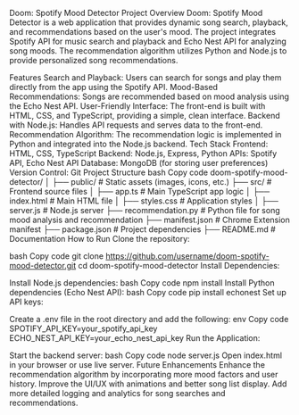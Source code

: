Doom: Spotify Mood Detector
Project Overview
Doom: Spotify Mood Detector is a web application that provides dynamic song search, playback, and recommendations based on the user's mood. The project integrates Spotify API for music search and playback and Echo Nest API for analyzing song moods. The recommendation algorithm utilizes Python and Node.js to provide personalized song recommendations.

Features
Search and Playback: Users can search for songs and play them directly from the app using the Spotify API.
Mood-Based Recommendations: Songs are recommended based on mood analysis using the Echo Nest API.
User-Friendly Interface: The front-end is built with HTML, CSS, and TypeScript, providing a simple, clean interface.
Backend with Node.js: Handles API requests and serves data to the front-end.
Recommendation Algorithm: The recommendation logic is implemented in Python and integrated into the Node.js backend.
Tech Stack
Frontend: HTML, CSS, TypeScript
Backend: Node.js, Express, Python
APIs: Spotify API, Echo Nest API
Database: MongoDB (for storing user preferences)
Version Control: Git
Project Structure
bash
Copy code
doom-spotify-mood-detector/
│
├── public/              # Static assets (images, icons, etc.)
├── src/                 # Frontend source files
│   ├── app.ts           # Main TypeScript app logic
│   ├── index.html       # Main HTML file
│   ├── styles.css       # Application styles
│
├── server.js            # Node.js server
├── recommendation.py    # Python file for song mood analysis and recommendation
├── manifest.json        # Chrome Extension manifest
├── package.json         # Project dependencies
├── README.md            # Documentation
How to Run
Clone the repository:

bash
Copy code
git clone https://github.com/username/doom-spotify-mood-detector.git
cd doom-spotify-mood-detector
Install Dependencies:

Install Node.js dependencies:
bash
Copy code
npm install
Install Python dependencies (Echo Nest API):
bash
Copy code
pip install echonest
Set up API keys:

Create a .env file in the root directory and add the following:
env
Copy code
SPOTIFY_API_KEY=your_spotify_api_key
ECHO_NEST_API_KEY=your_echo_nest_api_key
Run the Application:

Start the backend server:
bash
Copy code
node server.js
Open index.html in your browser or use live server.
Future Enhancements
Enhance the recommendation algorithm by incorporating more mood factors and user history.
Improve the UI/UX with animations and better song list display.
Add more detailed logging and analytics for song searches and recommendations.
